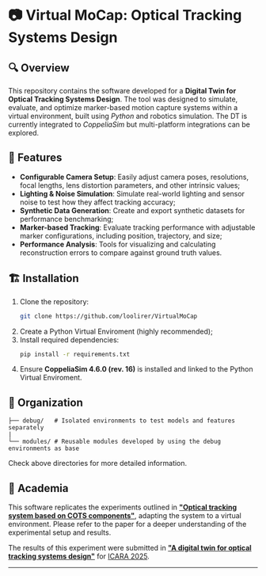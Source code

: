 # 📷 Virtual MoCap: Optical Tracking Systems Design

## 🔍 Overview

This repository contains the software developed for a **Digital Twin for Optical Tracking Systems Design**. The tool was designed to simulate, evaluate, and optimize marker-based motion capture systems within a virtual environment, built using *Python* and robotics simulation. The DT is currently integrated to *CoppeliaSim* but multi-platform integrations can be explored.  

## 🔖 Features

- **Configurable Camera Setup**: Easily adjust camera poses, resolutions, focal lengths, lens distortion parameters, and other intrinsic values;
- **Lighting & Noise Simulation**: Simulate real-world lighting and sensor noise to test how they affect tracking accuracy;
- **Synthetic Data Generation**: Create and export synthetic datasets for performance benchmarking;
- **Marker-based Tracking**: Evaluate tracking performance with adjustable marker configurations, including position, trajectory, and size;
- **Performance Analysis**: Tools for visualizing and calculating reconstruction errors to compare against ground truth values.

## 🏗️ Installation 

1. Clone the repository:
    ```bash
    git clone https://github.com/loolirer/VirtualMoCap
    ```
2. Create a Python Virtual Enviroment (highly recommended);
3. Install required dependencies:
    ```bash
    pip install -r requirements.txt
    ```
4. Ensure **CoppeliaSim 4.6.0 (rev. 16)** is installed and linked to the Python Virtual Enviroment.

## 📂 Organization

    ├── debug/   # Isolated environments to test models and features separately 
    |
    └── modules/ # Reusable modules developed by using the debug environments as base 

Check above directories for more detailed information.

## 📖 Academia

This software replicates the experiments outlined in **["Optical tracking system based on COTS components"](https://ieeexplore.ieee.org/document/10053039)**, adapting the system to a virtual environment. Please refer to the paper for a deeper understanding of the experimental setup and results.

The results of this experiment were submitted in **["A digital twin for optical tracking systems design"]()** for [ICARA 2025](https://www.icara.us).

---